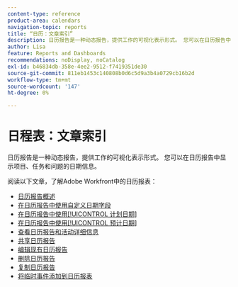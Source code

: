 ```yaml
---
content-type: reference
product-area: calendars
navigation-topic: reports
title: “日历：文章索引”
description: 日历报告是一种动态报告，提供工作的可视化表示形式。 您可以在日历报告中显示项目、任务和问题的日期信息。 阅读这些文章以了解有关Adobe Workfront中的日历报表的信息。
author: Lisa
feature: Reports and Dashboards
recommendations: noDisplay, noCatalog
exl-id: b46834db-358e-4ee2-9512-f7419351de30
source-git-commit: 811eb1453c140808b0d6c5d9a3b4a0729cb16b2d
workflow-type: tm+mt
source-wordcount: '147'
ht-degree: 0%

---
```


# 日程表：文章索引

<!--Audited: 01/2024-->

日历报告是一种动态报告，提供工作的可视化表示形式。 您可以在日历报告中显示项目、任务和问题的日期信息。

阅读以下文章，了解Adobe Workfront中的日历报表：

* [日历报告概述](../../../reports-and-dashboards/reports/calendars/calendar-reports-overview.md)
* [在日历报告中使用自定义日期字段](../../../reports-and-dashboards/reports/calendars/use-custom-dates.md)
* [在日历报告中使用[!UICONTROL 计划日期]](../../../reports-and-dashboards/reports/calendars/use-planned-dates.md)
* [在日历报告中使用[!UICONTROL 预计日期]](../../../reports-and-dashboards/reports/calendars/use-projected-dates.md)
* [查看日历报告和活动详细信息](../../../reports-and-dashboards/reports/calendars/view-calendar-reports-and-event-details.md)
* [共享日历报告](../../../reports-and-dashboards/reports/calendars/share-a-calendar-report.md)
* [编辑现有日历报告](../../../reports-and-dashboards/reports/calendars/edit-an-existing-calendar-report.md)
* [删除日历报告](../../../reports-and-dashboards/reports/calendars/delete-a-calendar-report.md)
* [复制日历报告](../../../reports-and-dashboards/reports/calendars/copy-a-calendar-report.md)
* [将临时事件添加到日历报表](../../../reports-and-dashboards/reports/calendars/add-ad-hoc-events.md)
